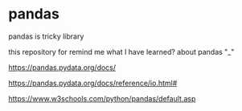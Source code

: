 # pandas
pandas is tricky library

this repository for remind me  what I have learned? about pandas "_"






https://pandas.pydata.org/docs/

https://pandas.pydata.org/docs/reference/io.html#

https://www.w3schools.com/python/pandas/default.asp
